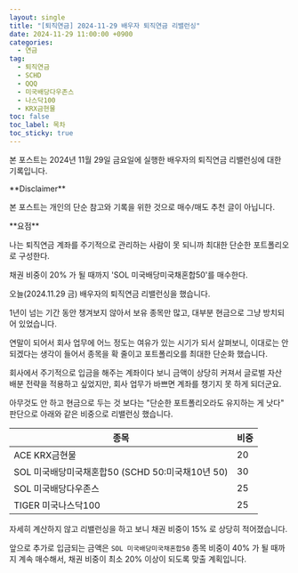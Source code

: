 ```yaml
---
layout: single
title: "[퇴직연금] 2024-11-29 배우자 퇴직연금 리밸런싱"
date: 2024-11-29 11:00:00 +0900
categories: 
  - 연금
tag: 
  - 퇴직연금
  - SCHD
  - QQQ
  - 미국배당다우존스
  - 나스닥100
  - KRX금현물
toc: false
toc_label: 목차
toc_sticky: true
---
```


본 포스트는 2024년 11월 29일 금요일에 실행한 배우자의 퇴직연금 리밸런싱에 대한 기록입니다.

<div class="notice--warning" markdown="1">
**Disclaimer**

본 포스트는 개인의 단순 참고와  기록을 위한 것으로 매수/매도 추천 글이 아닙니다.
</div>

<div class="notice" markdown="1">
**요점**

나는 퇴직연금 계좌를 주기적으로 관리하는 사람이 못 되니까 최대한 단순한 포트폴리오로 구성한다.

채권 비중이 20% 가 될 때까지 'SOL 미국배당미국채혼합50'를 매수한다.
</div>

오늘(2024.11.29 금) 배우자의 퇴직연금 리밸런싱을 했습니다.

1년이 넘는 기간 동안 챙겨보지 않아서 보유 종목만 많고, 대부분 현금으로 그냥 방치되어 있었습니다.

연말이 되어서 회사 업무에 어느 정도는 여유가 있는 시기가 되서 살펴보니, 이대로는 안 되겠다는 생각이 들어서 종목을 확 줄이고 포트폴리오를 최대한 단순화 했습니다.

회사에서 주기적으로 입금을 해주는 계좌이다 보니 금액이 상당히 커져서 글로벌 자산 배분 전략을 적용하고 싶었지만, 회사 업무가 바쁘면 계좌를 챙기지 못 하게 되더군요.

아무것도 안 하고 현금으로 두는 것 보다는 "단순한 포트폴리오라도 유지하는 게 낫다" 판단으로 아래와 같은 비중으로 리밸런싱 했습니다.

| 종목 | 비중 |
|---|---|
| ACE KRX금현물 | 20 |
| SOL 미국배당미국채혼합50 (SCHD 50:미국채10년 50) | 30 |
| SOL 미국배당다우존스 | 25 |
| TIGER 미국나스닥100 | 25 |

자세히 계산하지 않고 리밸런싱을 하고 보니 채권 비중이 15% 로 상당히 적어졌습니다.

앞으로 추가로 입금되는 금액은 `SOL 미국배당미국채혼합50` 종목 비중이 40% 가 될 때까지 계속 매수해서, 채권 비중이 최소 20% 이상이 되도록 맞출 계획입니다.
